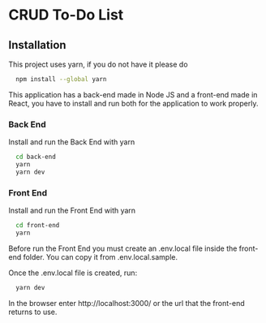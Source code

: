 # CRUD To-Do List

## Installation

This project uses yarn, if you do not have it please do

```bash
  npm install --global yarn
```

This application has a back-end made in Node JS and a front-end made in React, you have to install and run both for the application to work properly.

### Back End

Install and run the Back End with yarn

```bash
  cd back-end
  yarn
  yarn dev
```

### Front End

Install and run the Front End with yarn

```bash
  cd front-end
  yarn
```

Before run the Front End you must create an .env.local file inside the front-end folder. You can copy it from .env.local.sample.

Once the .env.local file is created, run:

```bash
  yarn dev
```

In the browser enter http://localhost:3000/ or the url that the front-end returns to use.